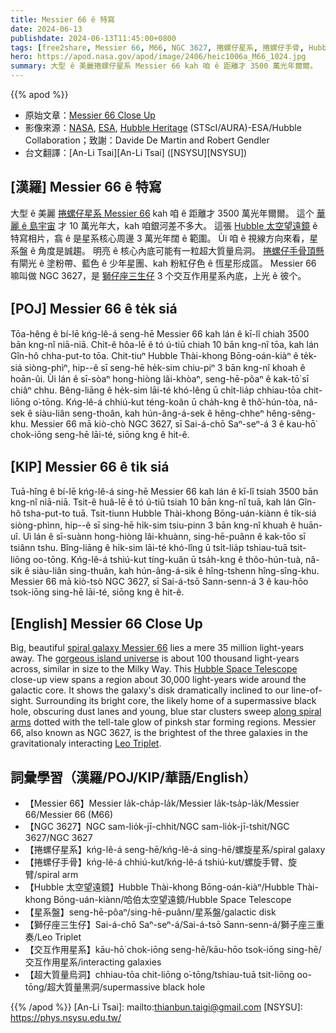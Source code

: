 ```yaml
---
title: Messier 66 ê 特寫
date: 2024-06-13
publishdate: 2024-06-13T11:45:00+0800
tags: [free2share, Messier 66, M66, NGC 3627, 捲螺仔星系, 捲螺仔手骨, Hubble 太空望遠鏡, 星系盤, 獅仔座三生仔, 交互作用星系, 超大質量烏洞]
hero: https://apod.nasa.gov/apod/image/2406/heic1006a_M66_1024.jpg
summary: 大型 ê 美麗捲螺仔星系 Messier 66 kah 咱 ê 距離才 3500 萬光年爾爾。
---
```


{{% apod %}}

- 原始文章：[Messier 66 Close Up](https://apod.nasa.gov/apod/ap240613.html)
- 影像來源：[NASA][NASA], [ESA][ESA], [Hubble Heritage][Hubble Heritage] (STScI/AURA)-ESA/Hubble Collaboration；致謝：Davide De Martin and Robert Gendler
- 台文翻譯：[An-Li Tsai][An-Li Tsai] ([NSYSU][NSYSU])

## [漢羅] Messier 66 ê 特寫
大型 ê 美麗 [捲螺仔星系 Messier 66][spiral galaxy Messier 66] kah 咱 ê 距離才 3500 萬光年爾爾。
這个 [華麗 ê 島宇宙][gorgeous island universe] 才 10 萬光年大，kah 咱銀河差不多大。
這張 [Hubble 太空望遠鏡][Hubble Space Telescope] ê 特寫相片，翕 ê 是星系核心周邊 3 萬光年闊 ê 範圍。
Ùi 咱 ê 視線方向來看，星系盤 ê 角度是誠趨。
明亮 ê 核心內底可能有一粒超大質量烏洞。
[捲螺仔手骨頂懸][along spiral arms] 有閘光 ê 塗粉帶、藍色 ê 少年星團、kah 粉紅仔色 ê 恆星形成區。
Messier 66 嘛叫做 NGC 3627，是 [獅仔座三生仔][Leo Triplet] 3 个交互作用星系內底，上光 ê 彼个。

## [POJ] Messier 66 ê te̍k siá
Tōa-hêng ê bí-lē kńg-lê-á seng-hē Messier 66 kah lán ê kī-lî chiah 3500 bān kng-nî niā-niā.
Chit-ê hôa-lē ê tó ú-tiū chiah 10 bān kng-nî tōa, kah lán Gîn-hô chha-put-to tōa.
Chit-tiuⁿ Hubble Thài-khong Bōng-oán-kiàⁿ ê te̍k-siá siòng-phìⁿ, hip--ê sī seng-hē he̍k-sim chiu-piⁿ 3 bān kng-nî khoah ê hoān-ûi.
Ùi lán ê sī-sòaⁿ hong-hiòng lâi-khòaⁿ, seng-hē-pôaⁿ ê kak-tō͘ sī chiâⁿ chhu.
Bêng-liāng ê he̍k-sim lāi-té khó-lêng ū chi̍t-lia̍p chhiau-tōa chit-liōng o͘-tōng.
Kńg-lê-á chhiú-kut téng-koân ū cha̍h-kng ê thô͘-hún-tòa, nâ-sek ê siàu-liân seng-thoân, kah hún-âng-á-sek ê hêng-chheⁿ hêng-sêng-khu.
Messier 66 mā kiò-chò NGC 3627, sī Sai-á-chō Saⁿ-seⁿ-á 3 ê kau-hō͘ chok-iōng seng-hē lāi-té, siōng kng ê hit-ê.

## [KIP] Messier 66 ê ti̍k siá
Tuā-hîng ê bí-lē kńg-lê-á sing-hē Messier 66 kah lán ê kī-lî tsiah 3500 bān kng-nî niā-niā.
Tsit-ê huâ-lē ê tó ú-tiū tsiah 10 bān kng-nî tuā, kah lán Gîn-hô tsha-put-to tuā.
Tsit-tiunn Hubble Thài-khong Bōng-uán-kiànn ê ti̍k-siá siòng-phìnn, hip--ê sī sing-hē hi̍k-sim tsiu-pinn 3 bān kng-nî khuah ê huān-uî.
Uì lán ê sī-suànn hong-hiòng lâi-khuànn, sing-hē-puânn ê kak-tōo sī tsiânn tshu.
Bîng-liāng ê hi̍k-sim lāi-té khó-lîng ū tsi̍t-lia̍p tshiau-tuā tsit-liōng oo-tōng.
Kńg-lê-á tshiú-kut tíng-kuân ū tsa̍h-kng ê thôo-hún-tuà, nâ-sik ê siàu-liân sing-thuân, kah hún-âng-á-sik ê hîng-tshenn hîng-sîng-khu.
Messier 66 mā kiò-tsò NGC 3627, sī Sai-á-tsō Sann-senn-á 3 ê kau-hōo tsok-iōng sing-hē lāi-té, siōng kng ê hit-ê.

## [English] Messier 66 Close Up
Big, beautiful [spiral galaxy Messier 66][spiral galaxy Messier 66] lies a mere 35 million light-years away.
The [gorgeous island universe][gorgeous island universe] is about 100 thousand light-years across, similar in size to the Milky Way.
This [Hubble Space Telescope][Hubble Space Telescope] close-up view spans a region about 30,000 light-years wide around the galactic core.
It shows the galaxy's disk dramatically inclined to our line-of-sight.
Surrounding its bright core, the likely home of a supermassive black hole, obscuring dust lanes and young, blue star clusters sweep [along spiral arms][along spiral arms] dotted with the tell-tale glow of pinksh star forming regions.
Messier 66, also known as NGC 3627, is the brightest of the three galaxies in the gravitationaly interacting [Leo Triplet][Leo Triplet].

## 詞彙學習（漢羅/POJ/KIP/華語/English）
- 【Messier 66】Messier la̍k-cha̍p-la̍k/Messier la̍k-tsa̍p-la̍k/Messier 66/Messier 66 (M66)
- 【NGC 3627】NGC sam-lio̍k-jī-chhit/NGC sam-lio̍k-jī-tshit/NGC 3627/NGC 3627
- 【捲螺仔星系】kńg-lê-á seng-hē/kńg-lê-á sing-hē/螺旋星系/spiral galaxy
- 【捲螺仔手骨】kńg-lê-á chhiú-kut/kńg-lê-á tshiú-kut/螺旋手臂、旋臂/spiral arm
- 【Hubble 太空望遠鏡】Hubble Thài-khong Bōng-oán-kiàⁿ/Hubble Thài-khong Bōng-uán-kiànn/哈伯太空望遠鏡/Hubble Space Telescope
- 【星系盤】seng-hē-pôaⁿ/sing-hē-puânn/星系盤/galactic disk
- 【獅仔座三生仔】Sai-á-chō Saⁿ-seⁿ-á/Sai-á-tsō Sann-senn-á/獅子座三重奏/Leo Triplet
- 【交互作用星系】kāu-hō͘ chok-iōng seng-hē/kāu-hōo tsok-iōng sing-hē/交互作用星系/interacting galaxies
- 【超大質量烏洞】chhiau-tōa chit-liōng o͘-tōng/tshiau-tuā tsit-liōng oo-tōng/超大質量黑洞/supermassive black hole

{{% /apod %}}
[An-Li Tsai]: mailto:thianbun.taigi@gmail.com
[NSYSU]: https://phys.nsysu.edu.tw/

[copyright]: https://apod.nasa.gov/apod/fap/lib/about_apod.html#srapply
[License3]: https://creativecommons.org/licenses/by/3.0/
[License2]:https://creativecommons.org/licenses/by-nc-nd/2.0/

[NASA]: https://www.nasa.gov/
[ESA]: https://www.esa.int
[Hubble Heritage]: https://hubblesite.org/images/hubble-heritage

[spiral galaxy Messier 66]:https://www.nasa.gov/feature/goddard/2017/messier-66
[gorgeous island universe]:https://esahubble.org/images/heic1006a/
[Hubble Space Telescope]:https://science.nasa.gov/missions/hubble/hubble-celebrates-the-15th-anniversary-of-servicing-mission-4/
[along spiral arms]:https://apod.nasa.gov/apod/ap230829.html
[Leo Triplet]:https://apod.nasa.gov/apod/ap240321.html
